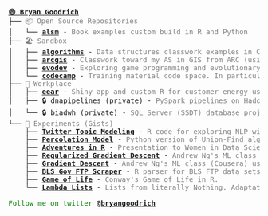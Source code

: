 <pre style="font-family:Menlo,'DejaVu Sans Mono',consolas,'Courier New',monospace"><span style="color: #808080; text-decoration-color: #808080; font-weight: bold"><a href="bryangoodrich.github.io">😄 Bryan Goodrich</a></span>
├── <span style="color: #808080; text-decoration-color: #808080">📦 Open Source Repositories</span>
│   └── <span style="font-weight: bold"><a href="https://www.github.com/bryangoodrich/alsm">alsm</a></span> - <span style="color: #808080; text-decoration-color: #808080">Book examples custom build in R and Python</span>
├── <span style="color: #808080; text-decoration-color: #808080">🏖 Sandbox</span>
│   ├── <span style="font-weight: bold"><a href="https://www.github.com/bryangoodrich/algorithms">algorithms</a></span> - <span style="color: #808080; text-decoration-color: #808080">Data structures classwork examples in C++ and Java.</span>
│   ├── <span style="font-weight: bold"><a href="https://www.github.com/bryangoodrich/arcgis">arcgis</a></span> - <span style="color: #808080; text-decoration-color: #808080">Classwork toward my AS in GIS from ARC (using ESRI ArcGIS).</span>
│   ├── <span style="font-weight: bold"><a href="https://www.github.com/bryangoodrich/evodev">evodev</a></span> - <span style="color: #808080; text-decoration-color: #808080">Exploring game programming and evolutionary algorithms (snake game and beyond).</span>
│   └── <span style="font-weight: bold"><a href="https://github.com/bryangoodrich/codecamp">codecamp</a></span> - <span style="color: #808080; text-decoration-color: #808080">Training material code space. In particular, freecodecamp (for now).</span>
├── <span style="color: #808080; text-decoration-color: #808080">🏢 Workplace</span>
│   ├── <span style="font-weight: bold"><a href="https://www.github.com/bryangoodrich/eear">eear</a></span> - <span style="color: #808080; text-decoration-color: #808080">Shiny app and custom R for customer energy use analytics.</span>
│   ├── 🔒 dnapipelines (private) - <span style="color: #808080; text-decoration-color: #808080">PySpark pipelines on Hadoop and Azure environments.</span>
│   └── 🔒 biadwh (private) - <span style="color: #808080; text-decoration-color: #808080">SQL Server (SSDT) database projects and SSIS pipelines.</span>
└── <span style="color: #808080; text-decoration-color: #808080">🔬 Experiments (Gists)</span>
    ├── <span style="font-weight: bold"><a href="https://gist.github.com/bryangoodrich/7b5ef683ce8db592669e">Twitter Topic Modeling</a></span> - <span style="color: #808080; text-decoration-color: #808080">R code for exploring NLP with Twitter stream. Posted on LinkedIn.</span>
    ├── <span style="font-weight: bold"><a href="https://gist.github.com/bryangoodrich/16ddd7f485bd70385106">Percolation Model</a></span> - <span style="color: #808080; text-decoration-color: #808080">Python version of Union-Find algorithm, Princeton Algorithms (Cousera).</span>
    ├── <span style="font-weight: bold"><a href="https://gist.github.com/bryangoodrich/0e03efbf7eba66e9e0d0947c441bb681">Adventures in R</a></span> - <span style="color: #808080; text-decoration-color: #808080">Presentation to Women in Data Science - Sample code.</span>
    ├── <span style="font-weight: bold"><a href="https://gist.github.com/bryangoodrich/38a1888cb020920e1b7d">Regularized Gradient Descent</a></span> - <span style="color: #808080; text-decoration-color: #808080">Andrew Ng&#x27;s ML class (Cousera) using R.</span>
    ├── <span style="font-weight: bold"><a href="https://gist.github.com/bryangoodrich/cdc57f6fad4ddd99a854">Gradient Descent</a></span> - <span style="color: #808080; text-decoration-color: #808080">Andrew Ng&#x27;s ML class (Cousera) using R.</span>
    ├── <span style="font-weight: bold"><a href="https://gist.github.com/bryangoodrich/1bce26f80756b4eb74cc">BLS Gov FTP Scraper</a></span> - <span style="color: #808080; text-decoration-color: #808080">R parser for BLS FTP data sets.</span>
    ├── <span style="font-weight: bold"><a href="https://gist.github.com/bryangoodrich/8361321">Game of Life</a></span> - <span style="color: #808080; text-decoration-color: #808080">Conway&#x27;s Game of Life in R.</span>
    └── <span style="font-weight: bold"><a href="https://gist.github.com/bryangoodrich/8275787">Lambda Lists</a></span> - <span style="color: #808080; text-decoration-color: #808080">Lists from literally Nothing. Adaptation of Steve Losh&#x27;s JavaScript examples.</span>

<span style="color: #008000; text-decoration-color: #008000">Follow me on twitter </span><span style="color: #008000; text-decoration-color: #008000; font-weight: bold"><a href="https://twitter.com/bryangoodrich">@bryangoodrich</a></span>
</pre>
